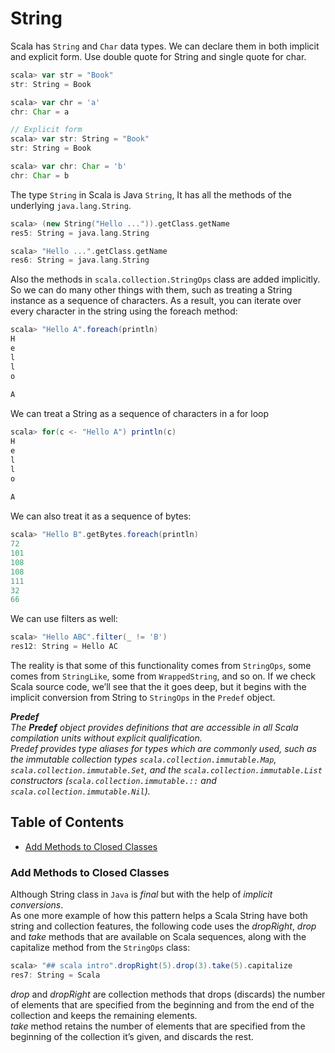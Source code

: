 # String
Scala has `String` and `Char` data types. We can declare them in both implicit and explicit form. Use double quote for String and single quote for char.

```scala
scala> var str = "Book"
str: String = Book

scala> var chr = 'a'
chr: Char = a

// Explicit form
scala> var str: String = "Book"
str: String = Book

scala> var chr: Char = 'b'
chr: Char = b

```

The type `String` in Scala is Java `String`, It has all the methods of the underlying `java.lang.String`. 

```scala
scala> (new String("Hello ...")).getClass.getName
res5: String = java.lang.String

scala> "Hello ...".getClass.getName
res6: String = java.lang.String
```

Also the methods in `scala.collection.StringOps` class are added implicitly.
So we can do many other things with them, such as treating a String instance as a sequence of characters. As a result, you can iterate over every character in the string using the
foreach method:  
```scala
scala> "Hello A".foreach(println)
H
e
l
l
o
 
A
```

We can treat a String as a sequence of characters in a for loop
```scala
scala> for(c <- "Hello A") println(c)
H
e
l
l
o
 
A
```

We can also treat it as a sequence of bytes:
```scala
scala> "Hello B".getBytes.foreach(println)
72
101
108
108
111
32
66
```

We can use filters as well:
```scala
scala> "Hello ABC".filter(_ != 'B')
res12: String = Hello AC
```

The reality is that some of this functionality comes from `StringOps`, some comes from `StringLike`, some from `WrappedString`, and so on. If we check Scala source code, we’ll see that the it goes deep, but it begins
with the implicit conversion from String to `StringOps` in the `Predef` object.

_**Predef**\
The **Predef** object provides definitions that are accessible in all Scala compilation units without explicit qualification.\
Predef provides type aliases for types which are commonly used, such as the immutable collection types `scala.collection.immutable.Map`, `scala.collection.immutable.Set`, and the `scala.collection.immutable.List` constructors (`scala.collection.immutable.::` and `scala.collection.immutable.Nil`)._

## Table of Contents
- [Add Methods to Closed Classes](#add-methods-to-closed-classes)

### Add Methods to Closed Classes 
Although String class in `Java` is *final* but with the help of *implicit conversions*.\
As one more example of how this pattern helps a Scala String have both string and
collection features, the following code uses the *dropRight*, *drop* and *take* methods that are available
on Scala sequences, along with the capitalize method from the `StringOps` class:

```scala
scala> "## scala intro".dropRight(5).drop(3).take(5).capitalize
res7: String = Scala
``` 
*drop* and *dropRight* are collection methods that drops (discards) the number of elements that are specified from
the beginning and from the end of the collection and keeps the remaining elements.\
*take* method retains the number of elements that are specified from the beginning of the collection it’s given, and discards the rest.

